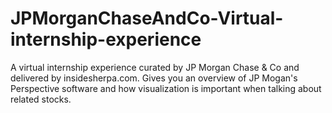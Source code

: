 # JPMorganChaseAndCo-Virtual-internship-experience
A virtual internship experience curated by JP Morgan Chase &amp; Co and delivered by insidesherpa.com. Gives you an overview of JP Mogan's Perspective software and how visualization is important when talking about related stocks. 
